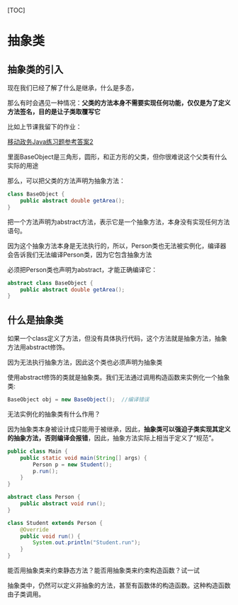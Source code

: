 [TOC]

# 抽象类

## 抽象类的引入

现在我们已经了解了什么是继承，什么是多态，

那么有时会遇见一种情况：**父类的方法本身不需要实现任何功能，仅仅是为了定义方法签名，目的是让子类取覆写它**

比如上节课我留下的作业：

[移动政务Java练习题参考答案2](http://www.layfolk.top:8090/archives/20)

里面BaseObject是三角形，圆形，和正方形的父类，但你很难说这个父类有什么实际的用途

那么，可以把父类的方法声明为抽象方法：

```java
class BaseObject {
    public abstract double getArea();
}
```

把一个方法声明为abstract方法，表示它是一个抽象方法，本身没有实现任何方法语句。

因为这个抽象方法本身是无法执行的，所以，Person类也无法被实例化，编译器会告诉我们无法编译Person类，因为它包含抽象方法

必须把Person类也声明为abstract，才能正确编译它：

```java
abstract class BaseObject {
    public abstract double getArea();
}
```



## 什么是抽象类

如果一个class定义了方法，但没有具体执行代码，这个方法就是抽象方法，抽象方法用abstract修饰。

因为无法执行抽象方法，因此这个类也必须声明为抽象类

使用abstract修饰的类就是抽象类。我们无法通过调用构造函数来实例化一个抽象类:

```java
BaseObject obj = new BaseObject();	//编译错误
```

无法实例化的抽象类有什么作用？

因为抽象类本身被设计成只能用于被继承，因此，**抽象类可以强迫子类实现其定义的抽象方法，否则编译会报错**，因此，抽象方法实际上相当于定义了“规范”。

```java
public class Main {
    public static void main(String[] args) {
        Person p = new Student();
        p.run();
    }
}

abstract class Person {
    public abstract void run();
}

class Student extends Person {
    @Override
    public void run() {
        System.out.println("Student.run");
    }
}
```

能否用抽象类来约束静态方法？能否用抽象类来约束构造函数？试一试

抽象类中，仍然可以定义非抽象的方法，甚至有函数体的构造函数。这种构造函数由子类调用。
